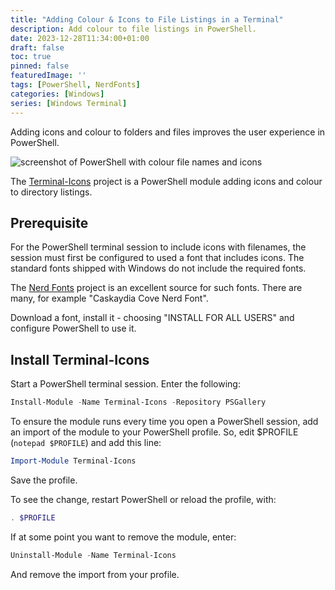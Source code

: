 ```yaml
---
title: "Adding Colour & Icons to File Listings in a Terminal"
description: Add colour to file listings in PowerShell. 
date: 2023-12-28T11:34:00+01:00
draft: false
toc: true
pinned: false
featuredImage: ''
tags: [PowerShell, NerdFonts]
categories: [Windows]
series: [Windows Terminal]
---
```


Adding icons and colour to folders and files improves the user experience in PowerShell.

<!--more-->

![screenshot of PowerShell with colour file names and icons](/images/terminal-icons.png "icons and colour in file listings")

The [Terminal-Icons](https://github.com/devblackops/Terminal-Icons) project is a PowerShell module adding icons and colour to directory listings.

## Prerequisite

For the PowerShell terminal session to include icons with filenames, the session must first be configured to used a font that includes icons.  The standard fonts shipped with Windows do not include the required fonts.

The [Nerd Fonts](https://www.nerdfonts.com/) project is an excellent source for such fonts.  There are many, for example "Caskaydia Cove Nerd Font". 

Download a font, install it - choosing "INSTALL FOR ALL USERS" and configure PowerShell to use it.

## Install Terminal-Icons

Start a PowerShell terminal session. Enter the following:

```Powershell
Install-Module -Name Terminal-Icons -Repository PSGallery
```

To ensure the module runs every time you open a PowerShell session, add an import of the module to your PowerShell profile. So, edit $PROFILE (`notepad $PROFILE`) and add this line:

```Powershell
Import-Module Terminal-Icons
```

Save the profile.

To see the change, restart PowerShell or reload the profile, with:

```Powershell
. $PROFILE
```

If at some point you want to remove the module, enter:

```Powershell
Uninstall-Module -Name Terminal-Icons
```

And remove the import from your profile.